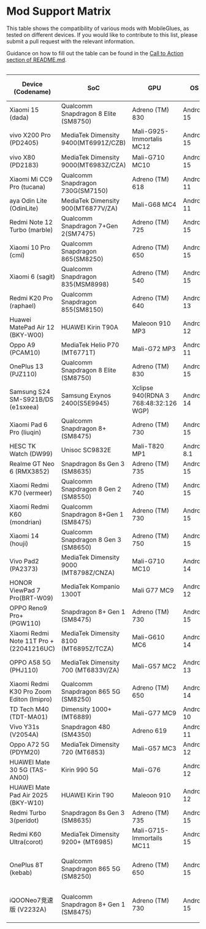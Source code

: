 <!-- markdownlint-disable MD033 -->

# Mod Support Matrix

This table shows the compatibility of various mods with MobileGlues, as tested on different devices. If you would like to contribute to this list, please submit a pull request with the relevant information.

Guidance on how to fill out the table can be found in the [Call to Action section of README.md](https://github.com/Swung0x48/MobileGlues-release/blob/main/README.md#call-to-action).

<div style="overflow-x: auto;">

| **Device (Codename)**                     | **SoC**                                | **GPU**                               | **OS**      | **Additional Drivers/Plugins in use**         | **MobileGlues** | **Minecraft**   | **ModLoader**                 | **Sodium**                          | **Iris**                        | **Indium** | **Distant Horizon**   | **Xaero's Minimap** | **Xaero's World Map** | **Physics Mod Pro** | **Create**                      | **TaCZ**          | **Entity Texture Features** | **Modern UI**   | **Continuity** | **Jade**       | **Inventory HUD+** | **Just Enough Items**          | **Report**                                     |
| ----------------------------------------- | -------------------------------------- | ------------------------------------- | ----------- | --------------------------------------------- | --------------- | --------------- | ----------------------------- | ----------------------------------- | ------------------------------- | ---------- | --------------------- | ------------------- | --------------------- | ------------------- | ------------------------------- | ----------------- | --------------------------- | --------------- | -------------- | -------------- | ------------------ | ------------------------------ | ---------------------------------------------- |
| Xiaomi 15 (dada)                          | Qualcomm Snapdragon 8 Elite (SM8750)   | Adreno (TM) 830                       | Android 15  | N/A                                           | 1.1.0.1         | 1.20.1          | Fabric 0.16.10                | ✅(0.5.11)                          | ✅(1.7.2)                       | ✅(1.0.34) | ✅(2.2.1-a)           | ✅(25.0.0)          | ✅(1.39.2)            | ?                   | ✅(fabric-0.5.1-j)              | ✅(1.0.2)         | ?                           | ✅(3.11.1.6)    | ?              | ?              | ?                  | ?                              | [dada.md](./DeviceReports/dada.md)             |
| vivo X200 Pro (PD2405)                    | MediaTek Dimensity 9400(MT6991Z/CZB)   | Mali-G925-Immortalis MC12             | Android 15  | ANGLE                                         | 1.1.0.1         | 1.20.1          | Fabric 0.16.10                | ✅(0.5.11)                          | ✅(1.7.5)                       | ✅(1.0.36) | ?                     | ✅(25.0.0)          | ✅(1.39.4)            | ?                   | ✅(fabric-0.5.1-j)<sup>\*</sup> | ✅(1.0.2)         | ?                           | ?               | ?              | ?              | ?                  | ?                              | [PD2405.md](./DeviceReports/PD2405.md)         |
| vivo X80 (PD2183)                         | MediaTek Dimensity 9000(MT6983Z/CZA)   | Mali-G710 MC10                        | Android 15  | ANGLE                                         | 1.1.0.1         | 1.20.1          | Fabric 0.16.10                | ✅(0.6.9)                           | ✅(1.8.8)                       | ✅(1.0.36) | ?                     | ✅(25.0.0)          | ✅(1.39.4)            | ?                   | ✅(fabric-0.5.1-j)<sup>\*</sup> | ✅(1.0.2)         | ?                           | ?               | ?              | ?              | ?                  | ?                              | [PD2183.md](./DeviceReports/PD2183.md)         |
| Xiaomi Mi CC9 Pro (tucana)                | Qualcomm Snapdragon 730G(SM7150)       | Adreno (TM) 618                       | Android 11  | N/A                                           | 1.1.0.1         | 1.21.4          | Fabric 0.16.10                | ✅(0.6.6)                           | ✅(1.8.5)                       | ?          | ?                     | ✅(25.0.0)          | ✅(1.39.2)            | ?                   | ?                               | ?                 | ✅(6.2.10)                  | ?               | ?              | ?              | ?                  | ?                              | [tucana.md](./DeviceReports/tucana.md)         |
| aya Odin Lite (OdinLite)                  | MediaTek Dimensity 900(MT6877V/ZA)     | Mali-G68 MC4                          | Android 11  | N/A                                           | 1.1.0.1         | 1.21.1          | Fabric 0.16.10                | ✅(0.6.9)                           | ✅(1.8.8)                       | ?          | ?                     | ✅(25.1.0)          | ✅(1.39.4)            | ?                   | ?                               | ?                 | ?                           | ?               | ?              | ?              | ?                  | ?                              | [OdinLite.md](./DeviceReports/OdinLite.md)     |
| Redmi Note 12 Turbo (marble)              | Qualcomm Snapdragon 7+Gen 2(SM7475)    | Adreno (TM) 725                       | Android 15  | N/A                                           | 1.1.1           | 1.21.1          | Fabric 0.16.10                | ✅(0.6.9)                           | ✅(1.8.8)                       | ✅(1.0.35) | ✅(2.3.0-b)           | ✅(25.1.0)          | ✅(1.39.4)            | ✅(v172b)           | ✅(6.0.2, NeoForge)             | ?                 | ?                           | ✅(3.11.1.9)    | ✅(3.0.0)      | ✅(15.9.3)     | ✅(3.4.26)         | ✅(19.21.0.247)                | [marble.md](./DeviceReports/marble.md)         |
| Xiaomi 10 Pro (cmi)                       | Qualcomm Snapdragon 865(SM8250)        | Adreno (TM) 650                       | Android 15  | N/A                                           | 1.1.0.1         | 1.20.1          | Fabric 0.16.10                | ✅(0.5.13)                          | ✅(1.7.6)                       | ✅(1.0.36) | ✅(2.2.1-a)           | ✅(25.1.0)          | ✅(1.39.4)            | ?                   | ✅(fabric-0.5.1-j)              | ✅(1.0.2-hotfix3) | ✅(6.2.9)                   | ✅(3.11.1.6)    | ?              | ?              | ?                  | ?                              | [cmi.md](./DeviceReports/cmi.md)               |
| Xiaomi 6 (sagit)                          | Qualcomm Snapdragon 835(MSM8998)       | Adreno (TM) 540                       | Android 15  | N/A                                           | 1.1.1           | 1.21.1          | Fabric 0.16.10                | ✅(0.6.9)                           | ✅(1.8.8)                       | ✅(1.0.35) | ❌(2.3.0-b)           | ✅(25.1.0)          | ✅(1.39.4)            | ✅(v172b)           | ✅(6.0.2, NeoForge)             | ?                 | ?                           | ✅(3.11.1.9)    | ✅(3.0.0)      | ✅(15.9.3)     | ✅(3.4.26)         | ✅(19.21.0.247)                | [sagit.md](./DeviceReports/sagit.md)           |
| Redmi K20 Pro (raphael)                   | Qualcomm Snapdragon 855(SM8150)        | Adreno (TM) 640                       | Android 13  | N/A                                           | 1.1.0.1         | 1.20.1          | Fabric 0.16.10                | ✅(0.5.13)                          | ✅(1.7.6)                       | ✅(1.0.36) | ✅(2.2.1-a)           | ✅(25.1.0)          | ✅(1.39.4)            | ?                   | ✅(fabric-0.5.1-j)              | ✅(1.0.2-hotfix3) | ✅(6.2.9)                   | ✅(3.11.1.6)    | ?              | ?              | ?                  | ?                              | [raphael.md](./DeviceReports/raphael.md)       |
| Huawei MatePad Air 12 (BKY-W00)           | HUAWEI Kirin T90A                      | Maleoon 910 MP3                       | Android 12  | N/A                                           | 1.1.0.1         | 1.21.1          | Fabric 0.16.10                | ✅(0.6.5)                           | \*️⃣(1.8.1)                      | ?          | ✅(2.2.1-a)           | ✅(25.1.0)          | ✅(1.39.4)            | ?                   | ?                               | ?                 | ?                           | ✅(3.11.1.9)    | ?              | ?              | ?                  | ?                              | [BKY-W00.md](./DeviceReports/BKY-W00.md)       |
| Oppo A9 (PCAM10)                          | MediaTek Helio P70 (MT6771T)           | Mali-G72 MP3                          | Android 11  | ANGLE                                         | 1.1.0.1         | 1.21.4          | Fabric 0.16.10                | ✅(0.6.10)                          | ✅(1.8.8)                       | ?          | ?                     | ✅(25.1.0)          | ✅(1.39.4)            | ?                   | ?                               | ?                 | ✅(6.2.10)                  | ✅(3.11.1.11)   | ✅(3.0.0)      | ✅(17.2.2)     | ✅(3.4.27)         | ?                              | [PCAM10.md](./DeviceReports/PCAM10.md)         |
| OnePlus 13 (PJZ110)                       | Qualcomm Snapdragon 8 Elite (SM8750)   | Adreno (TM) 830                       | Android 15  | N/A                                           | 1.1.0.1         | 1.21.4          | Fabric 0.16.10                | ✅(0.6.10)                          | ✅(1.8.8)                       | ?          | ?                     | ✅(25.1.0)          | ✅(1.39.4)            | ?                   | ?                               | ?                 | ✅(6.2.10)                  | ?               | ?              | ?              | ?                  | ?                              | [PJZ110.md](./DeviceReports/PJZ110.md)         |
| Samsung S24 SM-S921B/DS (e1sxeea)         | Samsung Exynos 2400(S5E9945)           | Xclipse 940(RDNA 3 768:48:32:126 WGP) | Android 14  | N/A (vendor ES driver is already ANGLE)       | 1.1.0.1         | 1.21.4          | Fabric 0.16.10                | ✅(0.6.10)                          | ✅(1.8.8)                       | ?          | ?                     | ✅(25.1.0)          | ✅(1.39.4)            | ?                   | ?                               | ?                 | ?                           | ?               | ?              | ?              | ?                  | ?                              | [e1sxeea.md](./DeviceReports/e1sxeea.md)       |
| Xiaomi Pad 6 Pro (liuqin)                 | Qualcomm Snapdragon 8+(SM8475)         | Adreno (TM) 730                       | Android 15  | N/A                                           | 1.1.0.1         | 1.20.1          | Fabric 0.16.10                | ✅(0.5.13)                          | ✅(1.7.6)                       | ✅(1.0.36) | ✅(2.2.1-a)           | ✅(25.1.0)          | ✅(1.39.4)            | ?                   | ✅(fabric-0.5.1-j)              | ✅(1.0.2-hotfix3) | ✅(6.2.9)                   | ✅(3.11.1.6)    | ?              | ?              | ?                  | ?                              | [liuqin.md](./DeviceReports/liuqin.md)         |
| HESC TK Watch (DW99)                      | Unisoc SC9832E                         | Mali-T820 MP1                         | Android 8.1 | N/A                                           | 1.1.0.1         | 1.20.1          | Fabric 0.16.10                | ✅(0.5.13)                          | ✅(1.7.6)                       | ✅(1.0.36) | ✅(2.2.1-a)           | ✅(25.1.0)          | ✅(1.39.4)            | ?                   | ✅(fabric-0.5.1-j)              | ✅(1.0.2-hotfix3) | ✅(6.2.9)                   | ✅(3.11.1.6)    | ?              | ?              | ?                  | ?                              | [DW99.md](./DeviceReports/DW99.md)             |
| Realme GT Neo 6 (RMX3852)                 | Snapdragon 8s Gen 3 (SM8635)           | Adreno (TM) 735                       | Android 15  | N/A                                           | 1.1.0.1         | 1.21.4          | Fabric 0.16.10                | ✅(0.6.10)                          | ✅(1.8.8)                       | ?          | ?                     | ✅(25.1.0)          | ✅(1.39.4)            | ?                   | ?                               | ?                 | ✅(6.2.10)                  | ✅(3.11.1.11)   | ✅(3.0.0)      | ✅(17.2.2)     | ✅(3.4.27)         | ?                              | [RMX3852.md](./DeviceReports/RMX3852.md)       |
| Xiaomi Redmi K70 (vermeer)                | Qualcomm Snapdragon 8 Gen 2 (SM8550)   | Adreno (TM) 740                       | Android 15  | N/A                                           | 1.1.0.1         | 1.20.1          | Fabric 0.16.10                | ✅(0.5.13)                          | ✅(1.7.6)                       | ✅(1.0.36) | ❌(2.2.1-a)           | ✅(25.1.0)          | ✅(1.39.4)            | ?                   | ✅(fabric-0.5.1-j)              | ✅(1.0.2-hotfix3) | ?                           | ✅(3.11.1.6)    | ?              | ?              | ?                  | ?                              | [23113RKC6C.md](./DeviceReports/23113RKC6C.md) |
| Xiaomi Redmi K60 (mondrian)               | Qualcomm Snapdragon 8+Gen 1 (SM8475)   | Adreno (TM) 730                       | Android 15  | N/A                                           | 1.1.0.1         | 1.20.1          | Fabric 0.16.10                | ✅(0.5.13)                          | ✅(1.7.6)                       | ✅(1.0.36) | ❌(2.2.1-a)           | ✅(25.1.0)          | ✅(1.39.4)            | ?                   | ✅(fabric-0.5.1-j)              | ✅(1.0.2-hotfix3) | ✅(6.2.9)                   | ✅(3.11.1.6)    | ❌(3.0.0)      | ✅(11.12.3)    | ✅(3.4.26)         | ✅(15.20.0.106)                | [RedmiK60.md](./DeviceReports/RedmiK60.md)     |
| Xiaomi 14 (houji)                         | Qualcomm Snapdragon 8 Gen 3 (SM8650)   | Adreno (TM) 750                       | Android 15  | N/A                                           | 1.1.0.1         | 1.21.4          | Fabric 0.16.9                 | ✅(0.6.3)                           | ✅(1.8.3)                       | ✅(1.0.35) | ？                    | ✅(25.1.0)          | ✅(1.39.4)            | ?                   | ?                               | ？                | ✅(6.2.10)                  | ✅(3.11.1.11)   | ?              | ?              | ?                  | ?                              | [23127PN0CC.md](./DeviceReports/23127PN0CC.md) |
| Vivo Pad2 (PA2373)                        | MediaTek Dimensity 9000 (MT8798Z/CNZA) | Mali-G710 MC10                        | Android 14  | ANGLE                                         | 1.1.0.1         | 1.21.4          | Fabric 0.16.10                | ✅(0.6.10)                          | ✅(1.8.8)                       | ?          | ?                     | ✅(25.1.0)          | ✅(1.39.4)            | ?                   | ?                               | ?                 | ✅(0.6.2.10)                | ✅(3.11.1.11)   | ✅(3.0.0)      | ✅(17.2.2)     | ✅3.4.27           | ?                              | [PA2373.md](./DeviceReports/PA2373.md)         |
| HONOR ViewPad 7 Pro(BRT-W09)              | MediaTek Kompanio 1300T                | Mali G77 MC9                          | Android 12  | ANGLE(Required to archive better performance) | 1.1.0.1         | 1.21.4          | Fabric 0.16.10                | ✅(0.6.10)                          | ✅(1.8.8)                       | ?          | ❎(no 1.21.4 version) | ✅(25.1.0)          | ✅(1.39.4)            | ?                   | ?                               | ?                 | ?                           | ✅(3.11.1.11)   | ?              | ?              | ?                  | ?                              | [BRT-W09.md](./DeviceReports/BRT-W09.md)       |
| OPPO Reno9 Pro+ (PGW110)                  | Snapdragon 8+ Gen 1 (SM8475)           | Adreno (TM) 730                       | Android 15  | N/A                                           | 1.1.0.1         | 1.21.4          | Fabric 0.16.10                | ✅(0.6.6)                           | ✅(1.8.5)                       | ?          | ?                     | ✅(25.0.1)          | ✅(1.39.3)            | ?                   | ?                               | ?                 | ✅(6.2.10)                  | ?               | ?              | ?              | ?                  | ?                              | [PGW110.md](./DeviceReports/PGW110.md)         |
| Xiaomi Redmi Note 11T Pro + (22041216UC)  | MediaTek Dimensity 8100 (MT6895Z/TCZA) | Mali-G610 MC6                         | Android 14  | N/A                                           | 1.1.0.1         | 1.21.4          | NeoForge 21.4.109-beta        | ✅(0.6.10)                          | ✅(1.8.8)                       | ?          | ?                     | ✅(25.1.0)          | ✅(1.39.4)            | ?                   | ?                               | ?                 | ✅(6.2.10)                  | ?               | ?              | ✅(17.3.0)     | ?                  | ?                              | [22041216UC.md](./DeviceReports/22041216UC.md) |
| OPPO A58 5G (PHJ110)                      | MediaTek Dimensity 700 (MT6833V/ZA)    | Mali-G57 MC2                          | Android 13  | N/A                                           | 1.1.0.1         | 1.21.4          | NeoForge 21.4.109-beta        | ✅(0.6.10)                          | ✅(1.8.8)                       | ?          | ?                     | ✅(25.1.0)          | ✅(1.39.4)            | ?                   | ?                               | ?                 | ✅(6.2.10)                  | ?               | ?              | ✅(17.3.0)     | ?                  | ?                              | [PHJ110.md](./DeviceReports/PHJ110.md)         |
| Xiaomi Redmi K30 Pro Zoom Editon (lmipro) | Qualcomm Snapdragon 865 5G (SM8250)    | Adreno (TM) 650                       | Android 14  | N/A                                           | 1.1.0.1         | 1.21.3          | Fabric 0.16.10                | ✅(0.6.5)                           | \*️⃣(1.8.1)                      | ?          | ?                     | ✅(25.1.0)          | ✅(1.39.4)            | ?                   | ?                               | ?                 | ✅(6.2.9)                   | ?               | ✅(3.0.0)      | ✅(16.0.4)     | ?                  | ?                              | [lmipro.md](./DeviceReports/lmipro.md)         |
| TD Tech M40 (TDT-MA01)                    | Dimensity 1000+ (MT6889)               | Mali-G77 MC9                          | Android 10  | N/A                                           | 1.1.0.1         | 1.21.4          | Fabric 0.16.10                | ✅(0.6.10)                          | ✅(1.8.8)                       | ?          | ?                     | ✅(25.1.0)          | ✅(1.39.4)            | ?                   | ?                               | ?                 | ✅(6.2.10)                  | ✅(3.11.1.11)   | ✅(3.0.0)      | ✅(17.2.2)     | ✅(3.4.27)         | ?                              | [TDT-MA01.md](./DeviceReports/TDT-MA01.md)     |
| Vivo Y31s (V2054A)                        | Snapdragon 480 (SM4350)                | Adreno 619                            | Android 11  | N/A                                           | 1.1.0.1         | 1.21.4          | Fabric 0.16.10                | ✅(0.6.10)                          | ✅(1.8.8)                       | ?          | ?                     | ✅(25.1.0)          | ✅(1.39.4)            | ?                   | ?                               | ?                 | ✅(6.2.10)                  | ✅(3.11.1.11)   | ✅(3.0.0)      | ✅(17.2.2)     | ✅(3.4.27)         | ?                              | [V2054A.md](./DeviceReports/V2054A.md)         |
| Oppo A72 5G (PDYM20)                      | MediaTek Dimensity 720 (MT6853)        | Mali-G57 MC3                          | Android 12  | N/A                                           | 1.1.0.1         | 1.20.1          | Fabric 0.16.10                | ✅(0.5.13)                          | ✅(1.7.2)                       | ✅(1.0.36) | ✅(2.2.1-a)           | ✅(25.1.0)          | ✅(1.39.4)            | ?                   | ✅(fabric-0.5.1-j)              | (1.0.2)           | ✅(6.2.9)                   | ✅(3.11.1.6)    | ✅(3.0.0)      | ✅(11.12.3)    | ✅(3.4.26)         | ✅15.20.0.106                  | [PDYM20.md](./DeviceReports/PDYM20.md)         |
| HUAWEI Mate 30 5G (TAS-AN00)              | Kirin 990 5G                           | Mali-G76                              | Android 12  | N/A                                           | 1.1.0.1         | 1.21.4          | Fabric 0.16.10                | ✅(0.6.10)                          | ✅(1.8.8)                       | ?          | ?                     | ✅(25.1.0)          | ✅(1.39.4)            | ?                   | ?                               | ?                 | ✅(6.2.10)                  | ✅(3.11.1.11)   | ✅(3.0.0)      | ✅(17.2.2)     | ✅(3.4.27)         | ?                              | [TAS-AN00.md](./DeviceReports/TAS-AN00.md)     |
| HUAWEI Mate Pad Air 2025 (BKY-W10)        | HUAWEI Kirin T90                       | Maleoon 910                           | Android 12  | N/A                                           | 1.1.0.1         | 1.21.4          | Fabric 0.16.10                | ✅(0.6.10)                          | ✅(1.8.8)                       | ?          | ?                     | ✅(25.1.0)          | ✅(1.39.4)            | ?                   | ?                               | ?                 | ?                           | ?               | ?              | ?              | ?                  | ?                              | [BKY-W10.md](./DeviceReports/BKY-W10.md)       |
| Redmi Turbo 3(peridot)                    | Snapdragon 8s Gen 3 (SM8635)           | Adreno (TM) 735                       | Android 15  | ANGLE                                         | 1.1.0.2         | 1.20.1          | Fabric 0.14.22                | ✅(0.5.0)                           | ✅(1.6.5)                       | ✅(1.0.23) | ✅(2.3.0-b)           | X                   | X                     | ?                   | ✅(fabric-0.5.1-j)              | ?                 | ?                           | ✅(3.11.1.6)    | ✅(3.0.0)      | ?              | ✅(3.4.17)         | ?                              | [corot.md](./DeviceReports/peridot.md)         |
| Redmi K60 Ultra(corot)                    | MediaTek Dimensity 9200+ (MT6985)      | Mali-G715-Immortails MC11             | Android 15  | ANGLE                                         | 1.1.0.2         | 1.21.1          | Fabric 0.16.10                | ✅(0.6.9)                           | ✅(1.8.8)                       | ✅(1.0.35) | ✅(2.3.0-b)           | ✅（25.1.0）        | ✅（1.39.4）          | ?                   | ?                               | ?                 | ?                           | ✅(3.11.1.9)    | ✅(3.0.0)      | ?              | ?                  | ?                              | [corot.md](./DeviceReports/corot.md)           |
| OnePlus 8T (kebab)                        | Qualcomm Snapdragon 865 5G (SM8250)    | Adreno (TM) 650                       | Android 15  | N/A                                           | 1.1.1           | 1.20.1 / 1.21.1 | Forge 47.3.6 / Fabric 0.16.10 | ✅(Fo Embeddium 0.3.31 / Fa 0.6.9)  | \*️⃣(Fo Oculus 1.8.0 / Fa 1.8.8) | ?          | ?                     | ✅（Fo 24.6.1）     | ✅（Fo 1.39.2）       | ?                   | ?                               | ?                 | ✅(Fa 6.2.9)                | ✅(Fo 3.11.1.6) | ?              | ✅(Fo 11.12.2) | ✅(Fo 3.4.26)      | ✅(Fo 15.20.0.105+EMI 1.1.18)  | [kebab.md](./DeviceReports/kebab.md)           |
| iQOONeo7竞速版 (V2232A)                   | Qualcomm Snapdragon 8+ Gen 1 (SM8475)  | Adreno (TM) 730                       | Android 15  | N/A                                           | 1.2.2           | 1.20.1 / 1.21.1 | Forge 47.3.6 / Fabric 0.16.10 | \*️⃣(Fo Embeddium 0.3.31 / Fa 0.6.9) | \*️⃣(Fo Oculus 1.8.0 / Fa 1.8.8) | ?          | ❌                    | ✅（Fo 24.6.1）     | ✅（Fo 1.39.2）       | ❌                  | \*️⃣                             | \*️⃣               | ✅(Fa 6.2.9)                | ❌              | ? \*️⃣          | ✅(Fo 11.12.2) | \*️⃣(Fo 3.4.26)     | \*️⃣(Fo 15.20.0.105+EMI 1.1.18) | [V2232A.md](./DeviceReports/V2232A.md)         |

<div>
